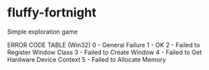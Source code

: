 # fluffy-fortnight
Simple exploration game

ERROR CODE TABLE (Win32)
0                   -   General Failure
1                   -   OK
2                   -   Failed to Register Window Class
3                   -   Failed to Create Window
4                   -   Failed to Get Hardware Device Context
5                   -   Failed to Allocate Memory